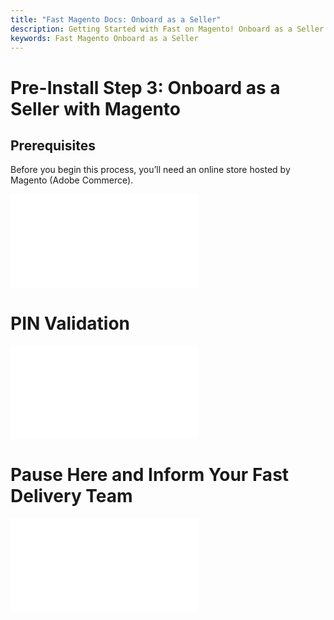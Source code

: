 ```yaml
---
title: "Fast Magento Docs: Onboard as a Seller"
description: Getting Started with Fast on Magento! Onboard as a Seller
keywords: Fast Magento Onboard as a Seller
---
```


# Pre-Install Step 3: Onboard as a Seller with Magento

## Prerequisites

Before you begin this process, you’ll need an online store hosted by Magento (Adobe Commerce).

<embed src="/reusables/for-developers/_platform_all_sign_up_as_a_seller_banner_sandbox_and_contact_support.md" />

# PIN Validation

<embed src="/reusables/for-developers/_platform_all_sign_up_as_a_seller_pin_validation.md" />

# Pause Here and Inform Your Fast Delivery Team

<embed src="/reusables/for-developers/_platform_new_sign_up_as_a_seller_onboarding_flow_not_set_up.md" />
